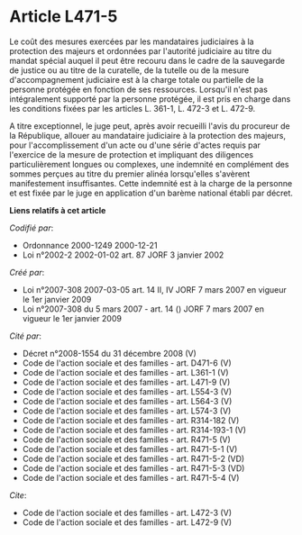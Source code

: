 # Article L471-5

Le coût des mesures exercées par les mandataires judiciaires à la protection des majeurs et ordonnées par l'autorité
judiciaire au titre du mandat spécial auquel il peut être recouru dans le cadre de la sauvegarde de justice ou au titre de la
curatelle, de la tutelle ou de la mesure d'accompagnement judiciaire est à la charge totale ou partielle de la personne
protégée en fonction de ses ressources. Lorsqu'il n'est pas intégralement supporté par la personne protégée, il est pris en
charge dans les conditions fixées par les articles L. 361-1, L. 472-3 et L. 472-9. 

A titre exceptionnel, le juge peut, après avoir recueilli l'avis du procureur de la République, allouer au mandataire
judiciaire à la protection des majeurs, pour l'accomplissement d'un acte ou d'une série d'actes requis par l'exercice de la
mesure de protection et impliquant des diligences particulièrement longues ou complexes, une indemnité en complément des
sommes perçues au titre du premier alinéa lorsqu'elles s'avèrent manifestement insuffisantes. Cette indemnité est à la charge
de la personne et est fixée par le juge en application d'un barème national établi par décret.

**Liens relatifs à cet article**

_Codifié par_:

  - Ordonnance 2000-1249 2000-12-21
  - Loi n°2002-2 2002-01-02 art. 87 JORF 3 janvier 2002

_Créé par_:

  - Loi n°2007-308 2007-03-05 art. 14 II, IV JORF 7 mars 2007 en vigueur le 1er janvier 2009
  - Loi n°2007-308 du 5 mars 2007 - art. 14 () JORF 7 mars 2007 en vigueur le 1er janvier 2009

_Cité par_:

  - Décret n°2008-1554 du 31 décembre 2008 (V)
  - Code de l'action sociale et des familles - art. D471-6 (V)
  - Code de l'action sociale et des familles - art. L361-1 (V)
  - Code de l'action sociale et des familles - art. L471-9 (V)
  - Code de l'action sociale et des familles - art. L554-3 (V)
  - Code de l'action sociale et des familles - art. L564-3 (V)
  - Code de l'action sociale et des familles - art. L574-3 (V)
  - Code de l'action sociale et des familles - art. R314-182 (V)
  - Code de l'action sociale et des familles - art. R314-193-1 (V)
  - Code de l'action sociale et des familles - art. R471-5 (V)
  - Code de l'action sociale et des familles - art. R471-5-1 (V)
  - Code de l'action sociale et des familles - art. R471-5-2 (VD)
  - Code de l'action sociale et des familles - art. R471-5-3 (VD)
  - Code de l'action sociale et des familles - art. R471-5-4 (V)

_Cite_:

  - Code de l'action sociale et des familles - art. L472-3 (V)
  - Code de l'action sociale et des familles - art. L472-9 (V)
